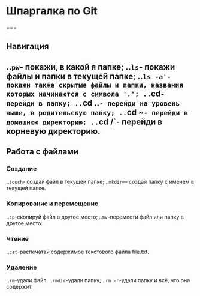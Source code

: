 # **Шпаргалка по Git**
===

## **Навигация**
..`pw`- покажи, в какой я папке;
..`ls`- покажи файлы и папки в текущей папке;
..`ls -a'-  покажи также скрытые файлы и папки, названия которых начинаются с символа '.';
..`cd`- перейди в папку;
..`cd ..`- перейди на уровень выше, в родительскую папку;
..`cd ~`- перейди в домашнюю директорию;
..`cd /`- перейди в корневую директорию.
---

## **Работа с файлами**
### **Создание**
..`touch`- создай файл в текущей папке;
..`mkdir`— создай папку с именем в текущей папке.

### **Копирование и перемещение**
..`cp`-скопируй файл в другое место;
..`mv`-перемести файл или папку в другое место.

### **Чтение**
..`cat`-распечатай содержимое текстового файла file.txt.

### **Удаление**
..`rm`-удали файл;
..`rmdir`-удали папку;
..`rm -r`-удали папку и всё, что она содержит.